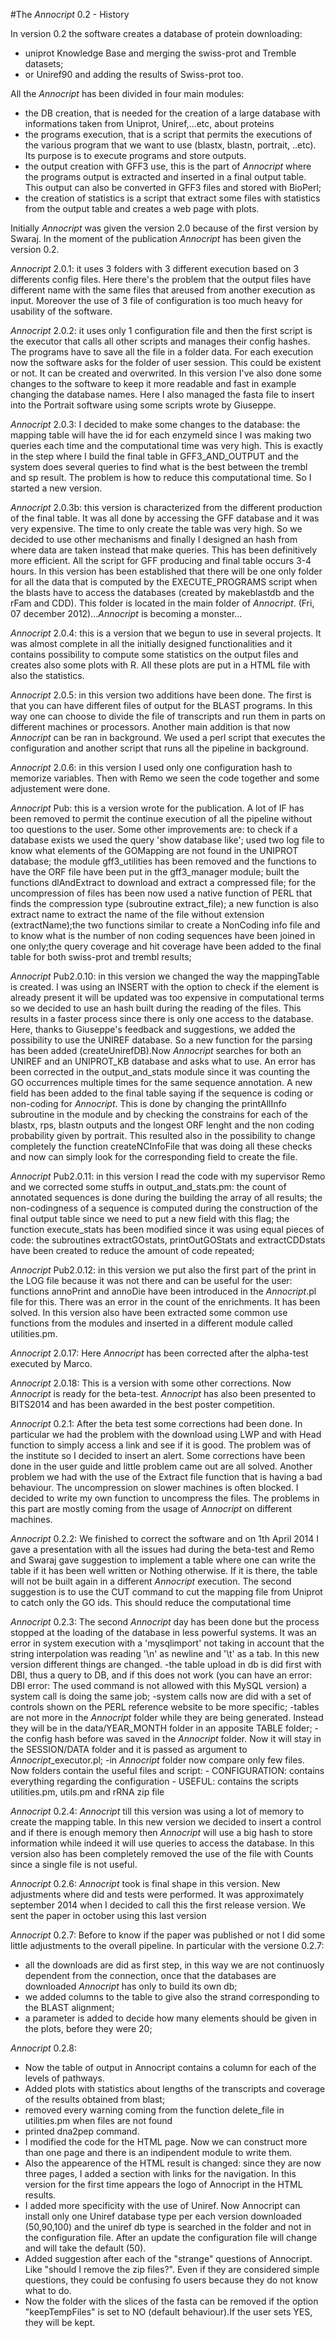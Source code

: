 #The *Annocript* 0.2 - History


In version 0.2 the software creates a database of protein downloading:
- uniprot Knowledge Base and merging the swiss-prot and Tremble datasets;
- or Uniref90 and adding the results of Swiss-prot too.

All the *Annocript* has been divided in four main modules:
- the DB creation, that is needed for the creation of a large database with informations taken from Uniprot, Uniref,...etc, about proteins
- the programs execution, that is a script that permits the executions of the various program that we want to 
use (blastx, blastn, portrait, ..etc). Its purpose is to execute programs and store outputs.
- the output creation with GFF3 use, this is the part of *Annocript* where the programs output is extracted and 
inserted in a final output table. This output can also be converted in GFF3 files and stored with BioPerl;
- the creation of statistics is a script that extract some files with statistics from the output table and creates a web page with plots.

Initially *Annocript* was given the version 2.0 because of the first version by Swaraj. In the moment of the publication *Annocript* has been given the version 0.2.

*Annocript* 2.0.1: it uses 3 folders with 3 different execution based on 3 differents config files. Here there's the problem that the output files have different name with the same files that areused from another execution as input.	Moreover the use of 3 file of configuration is too much heavy for usability of the software.

*Annocript* 2.0.2: it uses only 1 configuration file and then the first script is the executor that calls all other scripts and manages their config hashes. The programs have to save all the file in a folder data.		For each execution now the software asks for the folder of user session. This could be existent or not. It can be created and overwrited.	In this version I've also done some changes to the software to keep it more readable	and fast in example changing the database names. Here I also managed the fasta file to insert into the Portrait software using some scripts wrote by Giuseppe.

*Annocript* 2.0.3: I decided to make some changes to the database: the mapping table will have the id for each enzymeId since I was making two queries each time and the computational time was very high. This is exactly in the step where I build the final table in GFF3_AND_OUTPUT and the system does several queries to find what is the best between the trembl and sp result. The problem is how to reduce this computational time. So I started a new version.

*Annocript* 2.0.3b: this version is characterized from the different production of the final table. It was all done by accessing the GFF database and it was very expensive. The time to only create the table was very high.
		So we decided to use other mechanisms and finally I designed an hash from where data are taken instead that make queries. This has been definitively more efficient. All the script for GFF producing and final table occurs 3-4 hours.	In this version has been established that there will be one only folder for all the data that is computed by the EXECUTE_PROGRAMS script when the blasts have to access the databases (created by makeblastdb and the rFam and CDD). This folder is located in the main folder of *Annocript*. (Fri, 07 december 2012)...*Annocript* is becoming a monster...

*Annocript* 2.0.4: this is a version that we begun to use in several projects. It was almost complete in all the initially designed functionalities and it contains possibility to compute some statistics on the output files and creates also some plots with R.	All these plots are put in a HTML file with also the statistics.

*Annocript* 2.0.5: in this version two additions have been done. The first is that you can have different files of output for the BLAST programs. In this way one can choose to divide the file of transcripts and run them in parts on different machines or processors. Another main addition is that now *Annocript* can be ran in background. We used a perl script that executes the configuration and another script that runs all the	pipeline in background.

*Annocript* 2.0.6: in this version I used only one configuration hash to memorize variables. Then with Remo we seen the code together and some adjustement were done.    

*Annocript* Pub: this is a version wrote for the publication. A lot of IF has been removed to permit the continue 
 execution of all the pipeline without too questions to the user. Some other improvements are: to check if a database exists we used  the query 'show database like'; used two log file to know what elements of the GOMapping are not found in the UNIPROT database; the module gff3_utilities has been removed and the functions to have the ORF file have been put in the gff3_manager module; built the functions dlAndExtract to download and extract a compressed file; for the uncompression of files has been now used a native function of PERL that finds the compression type (subroutine extract_file); a new function is also extract name to extract the name of the file without extension (extractName);the two functions similar to create a NonCoding info file and to know what is the number of non coding sequences have been joined in one only;the query coverage and hit coverage have been added to the final table  for both swiss-prot and trembl results;

*Annocript* Pub2.0.10: in this version we changed the way the mappingTable is created. I was using an INSERT with the option to check if the element is already present it will be updated was too expensive in computational terms so we decided to use an hash built during the reading of the files. This results in a faster process since there is only one access to the database. Here, thanks to Giuseppe's feedback and suggestions, we added the possibility to use the UNIREF database. So a new function for the parsing has been added (createUnirefDB).Now *Annocript* searches for both an UNIREF and an UNIPROT_KB database and asks what to use. An error has been corrected in the output_and_stats module since it was counting the GO occurrences multiple times for the same sequence annotation.
A new field has been added to the final table saying if the sequence is coding or non-coding for *Annocript*. This is done by changing the printAllInfo subroutine in the module and by checking the constrains for each of the blastx, rps, blastn outputs and	the longest ORF lenght and the non coding probability given by portrait.	This resulted also in the possibility to change completely the function createNCInfoFile that was doing all these checks and now can simply look for the corresponding field to create the file.

*Annocript* Pub2.0.11: in this version I read the code with my supervisor Remo and we corrected some stuffs in 		output_and_stats.pm: the count of annotated sequences is done during the building the array of all results; the non-codingness of a sequence is computed during the construction of the final output table	since we need to put a new field with this flag; the function execute_stats has been modified since it was using equal pieces of code:  the subroutines extractGOstats, printOutGOStats and extractCDDstats have been created to reduce the amount of code repeated;

*Annocript* Pub2.0.12: in this version we put also the first part of the print in the LOG file because it was not there and can be useful for the user: functions annoPrint and annoDie have been introduced in the *Annocript*.pl
file for this. There was an error in the count of the enrichments. It has been solved. 	In this version also have been extracted some common use functions from the modules and inserted in a different module called utilities.pm.

*Annocript* 2.0.17: Here *Annocript* has been corrected after the alpha-test executed by Marco.

*Annocript* 2.0.18: This is a version with some other corrections. Now *Annocript* is ready for the beta-test. *Annocript* has also been presented to BITS2014 and has been awarded in the best poster competition.

*Annocript* 0.2.1: After the beta test some corrections had been done. In particular we had the problem with the download using LWP and with Head function to simply access a link and see if it is good. The problem was of the institute so I decided to insert an alert. Some corrections have been done in the user guide and little problem came out are all solved. Another problem we had with the use of the Extract file function that is having a bad behaviour. The uncompression on slower machines is often blocked. I decided to write my own function to uncompress the files. 
The problems in this part are mostly coming from the usage of *Annocript* on different machines. 

*Annocript* 0.2.2: We finished to correct the software and on 1th April 2014 I gave a presentation with all the issues had during the beta-test and Remo and Swaraj gave suggestion to implement a table where one can write the table if it has been well written or Nothing otherwise. If  it is there, the table will  not be built again in a different *Annocript* execution.
The second suggestion is to use the CUT command to cut the mapping file from Uniprot to catch only the GO ids. This should reduce the computational time

*Annocript* 0.2.3: The second *Annocript* day has been done but the process stopped at the loading of the database in less powerful systems. It was an error in system execution with a 'mysqlimport' not taking in account that the string interpolation was reading '\n' as newline and '\t' as a tab. In this new version different things are changed. 
	-the table upload in db is did first with DBI, thus a query to DB, and if this does not work (you can have an error: DBI error: The used command is not allowed with this MySQL version) a system call is doing the same job;
	-system calls now are did with a set of controls shown on the PERL reference website to be more
specific;
	-tables are not more in the *Annocript* folder while they are being generated. Instead they will be in the data/YEAR_MONTH folder in an apposite TABLE folder;
	-the config hash before was saved in the *Annocript* folder. Now it will stay in the SESSION/DATA folder and it is passed as argument to *Annocript*_executor.pl;
	-in *Annocript* folder now compare only few files. Now folders contain the useful files and script:
		- CONFIGURATION: contains everything regarding the configuration
		- USEFUL: contains the scripts utilities.pm, utils.pm and rRNA zip file

*Annocript* 0.2.4: *Annocript* till this version was using a lot of memory to create the mapping table. In this new version we decided to insert a control and if there is enough memory then *Annocript* will use a big hash to store information while indeed it will use queries to access the database.
In this version also has been completely removed the use of the file with Counts since a single file is not useful.

*Annocript* 0.2.6: *Annocript* took is final shape in this version. New adjustments where did and tests were performed. It was approximately september 2014 when I decided to call this the first release version. We sent the paper in october using this last version

*Annocript* 0.2.7:  Before to know if the paper was published or not I did some little adjustments to the overall pipeline. In particular with the versione 0.2.7: 
- all the downloads are did as first step, in this way we are not continuosly dependent from the connection, once that the databases are downloaded *Annocript* has only to build its own db; 
- we added columns to the table to give also the strand corresponding to the BLAST alignment; 
- a parameter is added to decide how many elements should be given in the plots, before they were 20;


*Annocript* 0.2.8: 
- Now the table of output in Annocript contains a column for each of the levels of pathways. 
- Added plots with statistics about lengths of the transcripts and coverage of the results obtained from blast; 
- removed every warning coming from the function delete_file in utilities.pm when files are not found 
- printed dna2pep command.
- I modified the code for the HTML page. Now we can construct more than one page and there is an indipendent module to write them. 
- Also the appearence of the HTML result is changed: since they are now three pages, I added a section with links for the navigation. In this version for the first time appears the logo of Annocript in the HTML results. 
- I added more specificity with the use of Uniref. Now Annocript can install only one Uniref database type per each version downloaded (50,90,100) and the uniref db type is searched in the folder and not in the configuration file. After an update the configuration file will change and will take the default (50).
- Added suggestion after each of the "strange" questions of Annocript. Like "should I remove the zip files?". Even if they are considered simple questions, they could be confusing fo users because they do not know what to do.
- Now the folder with the slices of the fasta can be removed if the option "keepTempFiles" is set to NO (default behaviour).If the user sets YES, they will be kept.

